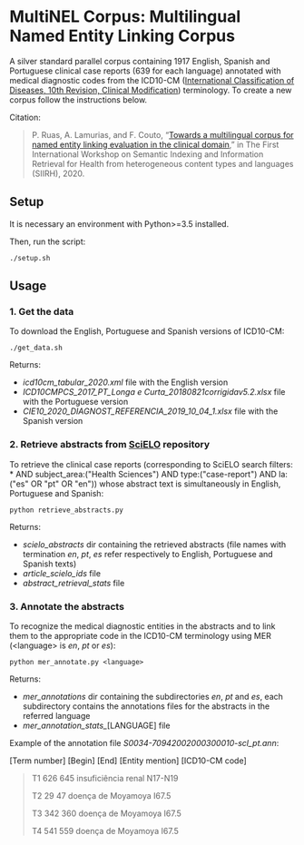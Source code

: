 
# MultiNEL Corpus: Multilingual Named Entity Linking Corpus

A silver standard parallel corpus containing 1917 English, Spanish and Portuguese clinical case reports (639 for each language) annotated with medical diagnostic codes from the ICD10-CM 
([International Classification of Diseases, 10th Revision, Clinical Modification](https://en.wikipedia.org/wiki/ICD-10_Clinical_Modification)) terminology. To create a new corpus follow the instructions below.

Citation:


> P. Ruas, A. Lamurias, and F. Couto, “[Towards a multilingual corpus for named entity linking evaluation in the clinical domain](http://ceur-ws.org/Vol-2619/short3.pdf),” in The First International Workshop on Semantic Indexing and Information Retrieval for Health from heterogeneous content types and languages (SIIRH), 2020. 




## Setup
It is necessary an environment with Python>=3.5 installed.

Then, run the script:

```
./setup.sh
```

## **Usage**



### **1. Get the data**

To download the English, Portuguese and Spanish versions of ICD10-CM:


```
./get_data.sh
```


Returns:
- *icd10cm_tabular_2020.xml* file with the English version
- *ICD10CMPCS_2017_PT_Longa e Curta_20180821corrigidav5.2.xlsx* file with the Portuguese version
- *CIE10_2020_DIAGNOST_REFERENCIA_2019_10_04_1.xlsx* file with the Spanish version



### **2. Retrieve abstracts from [SciELO](https://scielo.org/) repository**


To retrieve the clinical case reports (corresponding to SciELO search filters: * AND subject_area:("Health Sciences") AND type:("case-report") AND la:("es" OR "pt" OR "en")) whose abstract text is simultaneously in English, Portuguese and Spanish:
  

```
python retrieve_abstracts.py
```
 

Returns:
- *scielo_abstracts* dir containing the retrieved abstracts (file names with termination *en*, *pt*, *es* refer respectively to English, Portuguese and Spanish texts)
- *article_scielo_ids* file
- *abstract_retrieval_stats* file 



### **3. Annotate the abstracts**

To recognize the medical diagnostic entities in the abstracts and to link them to the appropriate code in the ICD10-CM terminology using MER (\<language\> is *en*, *pt* or *es*):


```
python mer_annotate.py <language>
```


Returns:
- *mer_annotations* dir containing the subdirectories *en*, *pt* and *es*, each subdirectory contains the annotations files for the abstracts in the referred language
- *mer_annotation_stats_*[LANGUAGE] file 

Example of the annotation file *S0034-70942002000300010-scl_pt.ann*:


[Term number]	[Begin] [End]	[Entity mention]	[ICD10-CM code]

>
>T1	626 645	insuficiência renal	N17-N19
>
>T2	29 47	doença de Moyamoya	I67.5
>
>T3	342 360	doença de Moyamoya	I67.5
>
>T4	541 559	doença de Moyamoya	I67.5
